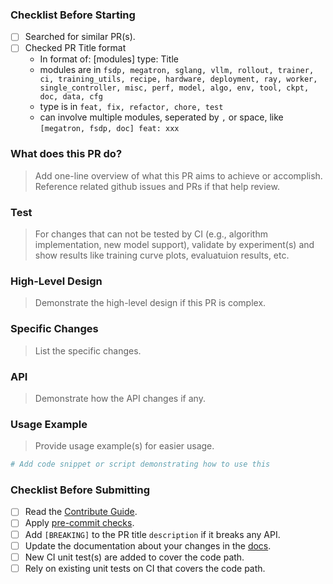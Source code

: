 ### Checklist Before Starting

- [ ] Searched for similar PR(s).
- [ ] Checked PR Title format
  - In format of: [modules] type: Title
  - modules are in `fsdp, megatron, sglang, vllm, rollout, trainer, ci, training_utils, recipe, hardware, deployment, ray, worker, single_controller, misc, perf, model, algo, env, tool, ckpt, doc, data, cfg`
  - type is in `feat, fix, refactor, chore, test`
  - can involve multiple modules, seperated by `,` or space, like `[megatron, fsdp, doc] feat: xxx`

### What does this PR do?

> Add one-line overview of what this PR aims to achieve or accomplish. Reference related github issues and PRs if that help review.

### Test

> For changes that can not be tested by CI (e.g., algorithm implementation, new model support), validate by experiment(s) and show results like training curve plots, evaluatuion results, etc.

### High-Level Design

> Demonstrate the high-level design if this PR is complex.

### Specific Changes

> List the specific changes.

### API

> Demonstrate how the API changes if any.

### Usage Example

> Provide usage example(s) for easier usage.

```python
# Add code snippet or script demonstrating how to use this 
```

### Checklist Before Submitting

- [ ] Read the [Contribute Guide](https://github.com/volcengine/verl?tab=readme-ov-file#contribution-guide).
- [ ] Apply [pre-commit checks](https://github.com/volcengine/verl?tab=readme-ov-file#code-linting-and-formatting).
- [ ] Add `[BREAKING]` to the PR title `description` if it breaks any API.
- [ ] Update the documentation about your changes in the [docs](https://github.com/volcengine/verl/tree/main/docs).
- [ ] New CI unit test(s) are added to cover the code path.
- [ ] Rely on existing unit tests on CI that covers the code path.
